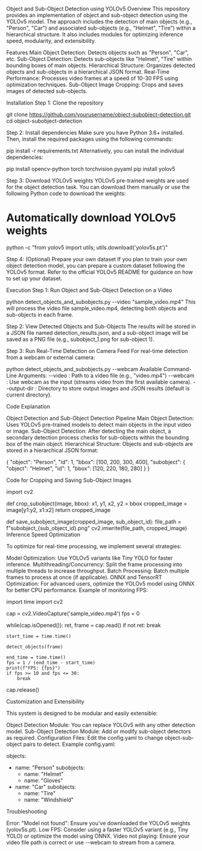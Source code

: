 Object and Sub-Object Detection using YOLOv5
Overview
This repository provides an implementation of object and sub-object detection using the YOLOv5 model. The approach includes the detection of main objects (e.g., "Person", "Car") and associated sub-objects (e.g., "Helmet", "Tire") within a hierarchical structure. It also includes modules for optimizing inference speed, modularity, and extensibility.

Features
Main Object Detection: Detects objects such as "Person", "Car", etc.
Sub-Object Detection: Detects sub-objects like "Helmet", "Tire" within bounding boxes of main objects.
Hierarchical Structure: Organizes detected objects and sub-objects in a hierarchical JSON format.
Real-Time Performance: Processes video frames at a speed of 10-30 FPS using optimization techniques.
Sub-Object Image Cropping: Crops and saves images of detected sub-objects.

Installation
Step 1: Clone the repository

git clone https://github.com/yourusername/object-subobject-detection.git
cd object-subobject-detection

Step 2: Install dependencies
Make sure you have Python 3.6+ installed. Then, install the required packages using the following commands:

pip install -r requirements.txt
Alternatively, you can install the individual dependencies:


pip install opencv-python torch torchvision pyyaml
pip install yolov5

Step 3: Download YOLOv5 weights
YOLOv5 pre-trained weights are used for the object detection task. You can download them manually or use the following Python code to download the weights:
# Automatically download YOLOv5 weights
python -c "from yolov5 import utils; utils.download('yolov5s.pt')"

Step 4: (Optional) Prepare your own dataset
If you plan to train your own object detection model, you can prepare a custom dataset following the YOLOv5 format. Refer to the official YOLOv5 README for guidance on how to set up your dataset.

Execution
Step 1: Run Object and Sub-Object Detection on a Video

python detect_objects_and_subobjects.py --video "sample_video.mp4"
This will process the video file sample_video.mp4, detecting both objects and sub-objects in each frame.

Step 2: View Detected Objects and Sub-Objects
The results will be stored in a JSON file named detection_results.json, and a sub-object image will be saved as a PNG file (e.g., subobject_1.png for sub-object 1).

Step 3: Run Real-Time Detection on Camera Feed
For real-time detection from a webcam or external camera:


python detect_objects_and_subobjects.py --webcam
Available Command-Line Arguments:
--video : Path to a video file (e.g., "video.mp4")
--webcam : Use webcam as the input (streams video from the first available camera).
--output-dir : Directory to store output images and JSON results (default is current directory).

Code Explanation

Object Detection and Sub-Object Detection Pipeline
Main Object Detection: Uses YOLOv5 pre-trained models to detect main objects in the input video or image.
Sub-Object Detection: After detecting the main object, a secondary detection process checks for sub-objects within the bounding box of the main object.
Hierarchical Structure: Objects and sub-objects are stored in a hierarchical JSON format:

{
  "object": "Person",
  "id": 1,
  "bbox": [100, 200, 300, 400],
  "subobject": {
    "object": "Helmet",
    "id": 1,
    "bbox": [120, 220, 180, 280]
  }
}

Code for Cropping and Saving Sub-Object Images

import cv2

def crop_subobject(image, bbox):
    x1, y1, x2, y2 = bbox
    cropped_image = image[y1:y2, x1:x2]
    return cropped_image

def save_subobject_image(cropped_image, sub_object_id):
    file_path = f"subobject_{sub_object_id}.png"
    cv2.imwrite(file_path, cropped_image)
Inference Speed Optimization

To optimize for real-time processing, we implement several strategies:

Model Optimization: Use YOLOv5 variants like Tiny YOLO for faster inference.
Multithreading/Concurrency: Split the frame processing into multiple threads to increase throughput.
Batch Processing: Batch multiple frames to process at once (if applicable).
ONNX and TensorRT Optimization: For advanced users, optimize the YOLOv5 model using ONNX for better CPU performance.
Example of monitoring FPS:


import time
import cv2

cap = cv2.VideoCapture('sample_video.mp4')
fps = 0

while(cap.isOpened()):
    ret, frame = cap.read()
    if not ret:
        break

    start_time = time.time()

    detect_objects(frame)

    end_time = time.time()
    fps = 1 / (end_time - start_time)
    print(f"FPS: {fps}")
    if fps >= 10 and fps <= 30:
        break
cap.release()

Customization and Extensibility

This system is designed to be modular and easily extensible:

Object Detection Module: You can replace YOLOv5 with any other detection model.
Sub-Object Detection Module: Add or modify sub-object detectors as required.
Configuration Files: Edit the config.yaml to change object-sub-object pairs to detect.
Example config.yaml:


objects:
  - name: "Person"
    subobjects:
      - name: "Helmet"
      - name: "Gloves"
  - name: "Car"
    subobjects:
      - name: "Tire"
      - name: "Windshield"

Troubleshooting

Error: "Model not found": Ensure you've downloaded the YOLOv5 weights (yolov5s.pt).
Low FPS: Consider using a faster YOLOv5 variant (e.g., Tiny YOLO) or optimize the model using ONNX.
Video not playing: Ensure your video file path is correct or use --webcam to stream from a camera.
